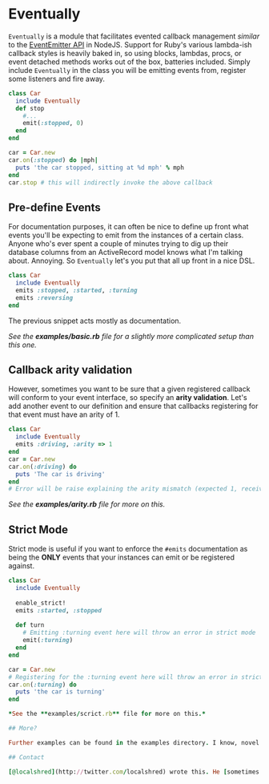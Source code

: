 # Eventually

`Eventually` is a module that facilitates evented callback management *similar* to the [EventEmitter API](http://nodejs.org/docs/v0.4.7/api/events.html) in NodeJS. Support for Ruby's various lambda-ish callback styles is heavily baked in, so using blocks, lambdas, procs, or event detached methods works out of the box, batteries included. Simply include `Eventually` in the class you will be emitting events from, register some listeners and fire away.

```ruby
class Car
  include Eventually
  def stop
    #...
    emit(:stopped, 0)
  end
end

car = Car.new
car.on(:stopped) do |mph|
  puts 'the car stopped, sitting at %d mph' % mph
end
car.stop # this will indirectly invoke the above callback
```

## Pre-define Events

For documentation purposes, it can often be nice to define up front what events you'll be expecting to emit from the instances of a certain class. Anyone who's ever spent a couple of minutes trying to dig up their database columns from an ActiveRecord model knows what I'm talking about. Annoying. So `Eventually` let's you put that all up front in a nice DSL.

```ruby
class Car
  include Eventually
  emits :stopped, :started, :turning
  emits :reversing
end
```

The previous snippet acts mostly as documentation.

*See the **examples/basic.rb** file for a slightly more complicated setup than this one.*

## Callback arity validation

However, sometimes you want to be sure that a given registered callback will conform to your event interface, so specify an **arity validation**. Let's add another event to our definition and ensure that callbacks registering for that event must have an arity of 1.

```ruby
class Car
  include Eventually
  emits :driving, :arity => 1
end
car = Car.new
car.on(:driving) do
  puts 'The car is driving'
end
# Error will be raise explaining the arity mismatch (expected 1, received -1)
```

*See the **examples/arity.rb** file for more on this.*

## Strict Mode

Strict mode is useful if you want to enforce the `#emits` documentation as being the **ONLY** events that your instances can emit or be registered against.

```ruby
class Car
  include Eventually
  
  enable_strict!
  emits :started, :stopped
  
  def turn
    # Emitting :turning event here will throw an error in strict mode
    emit(:turning)
  end
end

car = Car.new
# Registering for the :turning event here will throw an error in strict mode
car.on(:turning) do
  puts 'the car is turning'
end

*See the **examples/scrict.rb** file for more on this.*

## More?

Further examples can be found in the examples directory. I know, novel idea that one.

## Contact

[@localshred](http://twitter.com/localshred) wrote this. He [sometimes blogs](http://www.rand9.com) too.
